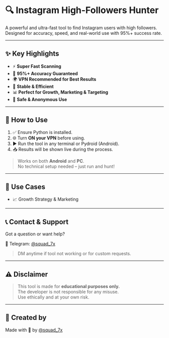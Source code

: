 # 🔍 Instagram High-Followers Hunter

A powerful and ultra-fast tool to find Instagram users with high followers.  
Designed for accuracy, speed, and real-world use with 95%+ success rate.  

---

## ✨ Key Highlights

- ⚡ **Super Fast Scanning**
- 🎯 **95%+ Accuracy Guaranteed**
- 🌍 **VPN Recommended for Best Results**
- 🔄 **Stable & Efficient**
- 📊 **Perfect for Growth, Marketing & Targeting**
- 🔐 **Safe & Anonymous Use**

---

## 🧾 How to Use

1. ✅ Ensure Python is installed.
2. 🌐 Turn **ON your VPN** before using.
3. ▶️ Run the tool in any terminal or Pydroid (Android).
4. 📥 Results will be shown live during the process.

> Works on both **Android** and **PC**.  
> No technical setup needed – just run and hunt!

---

## 🧠 Use Cases

- 📈 Growth Strategy & Marketing
---

## 📞 Contact & Support

Got a question or want help?

📲 Telegram: [@squad_7x](https://t.me/squad_7x)

> DM anytime if tool not working or for custom requests.

---

## ⚠️ Disclaimer

> This tool is made for **educational purposes only.**  
> The developer is not responsible for any misuse.  
> Use ethically and at your own risk.

---

## 👑 Created by

Made with 🖤 by [@squad_7x](https://t.me/squad_7x)